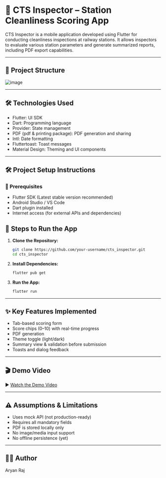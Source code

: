 # 🚆 CTS Inspector – Station Cleanliness Scoring App

CTS Inspector is a mobile application developed using Flutter for conducting cleanliness inspections at railway stations. It allows inspectors to evaluate various station parameters and generate summarized reports, including PDF export capabilities.

---

## 📂 Project Structure

![image](https://github.com/user-attachments/assets/a45b57da-ff79-42ee-8f2d-99c3a97494b1)

---

## 🛠️ Technologies Used

- Flutter: UI SDK
- Dart: Programming language
- Provider: State management
- PDF (pdf & printing package): PDF generation and sharing
- Intl: Date formatting
- Fluttertoast: Toast messages
- Material Design: Theming and UI components

---

## 🛠️ Project Setup Instructions

### 🔧 Prerequisites
- Flutter SDK (Latest stable version recommended)
- Android Studio / VS Code
- Dart plugin installed
- Internet access (for external APIs and dependencies)

## 🚀 Steps to Run the App

1. **Clone the Repository:**
   ```bash
   git clone https://github.com/your-username/cts_inspector.git
   cd cts_inspector
   ```
   
2. **Install Dependencies:**
   ```bash
   flutter pub get
   ```

3. **Run the App:**
   ```bash
   flutter run
   ```

---

## ✨ Key Features Implemented

- Tab-based scoring form
- Score chips (0–10) with real-time progress
- PDF generation 
- Theme toggle (light/dark)
- Summary view & validation before submission
- Toasts and dialog feedback

---

## 🎬 Demo Video

▶️ [Watch the Demo Video](https://drive.google.com/drive/u/0/folders/1tySSh7i0gqDjuvQ6WRRetcwTWVOS207t)

---

## ⚠️ Assumptions & Limitations

- Uses mock API (not production-ready)
- Requires all mandatory fields
- PDF is stored locally only
- No image/media input support
- No offline persistence (yet)

---

## 👨‍💻 Author
Aryan Raj
